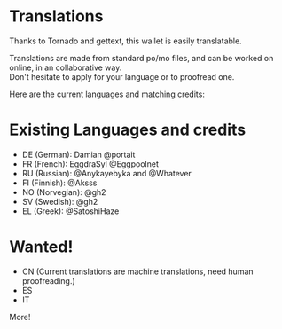 # Translations

Thanks to Tornado and gettext, this wallet is easily translatable.

Translations are made from standard po/mo files, and can be worked on online, in an collaborative way.  
Don't hesitate to apply for your language or to proofread one.

Here are the current languages and matching credits: 


# Existing Languages and credits
 
* DE (German): Damian @portait
* FR (French): EggdraSyl @Eggpoolnet
* RU (Russian): @Anykayebyka and @Whatever
* FI (Finnish): @Aksss
* NO (Norvegian): @gh2
* SV (Swedish): @gh2
* EL (Greek): @SatoshiHaze

# Wanted!

* CN (Current translations are machine translations, need human proofreading.)
* ES
* IT

More!
